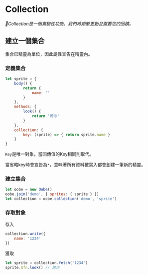 # Collection

*🔬Collection是一個實驗性功能，我們將頻繁更動且需要您的回饋。*

## 建立一個集合

集合已精靈為單位，因此屬性宣告在精靈內。

### 定義集合

```js
let sprite = {
    body() {
        return {
            name: ''
        }
    },
    methods: {
        look() {
            return '誇沙'
        }
    },
    collection: {
        key: (sprite) => { return sprite.name }
    }
}
```

`Key`是唯一對象，當回傳值的Key相同則取代。

當省略key時會宣告為`*`，意味著所有資料被寫入都會創建一筆新的精靈。

### 建立集合

```js
let oobe = new Oobe()
oobe.join('demo', { sprites: { sprite } })
let collection = oobe.collection('demo', 'sprite')
```

### 存取對象

存入

```js
collection.write({
    name: '1234'
})
```

獲取

```js
let sprite = collection.fetch('1234')
sprite.$fn.look() // 誇沙
```
